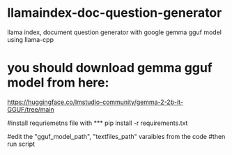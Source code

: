 # llamaindex-doc-question-generator
llama index, document question generator with google gemma gguf model using llama-cpp

# you should download gemma gguf model from here:
https://huggingface.co/lmstudio-community/gemma-2-2b-it-GGUF/tree/main

#install requriemetns file with
*** pip install -r requirements.txt

#edit the "gguf_model_path",  "textfiles_path" varaibles from the code
#then run script
